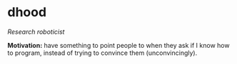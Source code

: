 dhood
=====

_Research roboticist_

**Motivation:** have something to point people to when they ask if I know how to program, instead of trying to convince them (unconvincingly).
